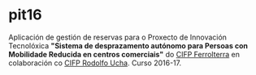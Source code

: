 # pit16

Aplicación de gestión de reservas para o Proxecto de Innovación Tecnolóxica __"Sistema de desprazamento autónomo para Persoas con Mobilidade Reducida en centros comerciais"__ do [CIFP Ferrolterra](http://www.edu.xunta.gal/centros/cifpferrolterra/) en colaboración co [CIFP Rodolfo Ucha](http://cifprodolfoucha.es/). Curso 2016-17.





